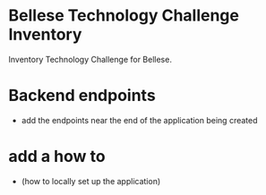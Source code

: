 # Bellese Technology Challenge Inventory
Inventory Technology Challenge for Bellese.

# Backend endpoints
- add the endpoints near the end of the application being created

# add a how to
- (how to locally set up the application)
